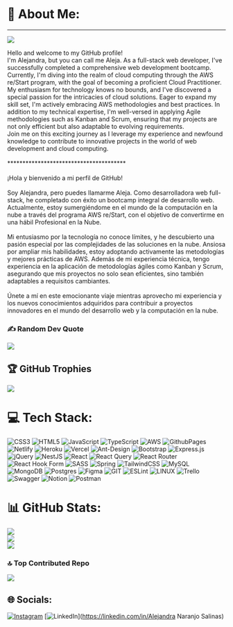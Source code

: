 # 💫 About Me:
---
[![](https://visitcount.itsvg.in/api?id=Alens678&icon=5&color=10)](https://visitcount.itsvg.in)

Hello and welcome to my GitHub profile!<br>I'm Alejandra, but you can call me Aleja. As a full-stack web developer, I've successfully completed a comprehensive web development bootcamp. Currently, I'm diving into the realm of cloud computing through the AWS re/Start program, with the goal of becoming a proficient Cloud Practitioner.<br>My enthusiasm for technology knows no bounds, and I've discovered a special passion for the intricacies of cloud solutions. Eager to expand my skill set, I'm actively embracing AWS methodologies and best practices. In addition to my technical expertise, I'm well-versed in applying Agile methodologies such as Kanban and Scrum, ensuring that my projects are not only efficient but also adaptable to evolving requirements.<br>Join me on this exciting journey as I leverage my experience and newfound knowledge to contribute to innovative projects in the world of web development and cloud computing.<br>
<br>***************************************<br>
<br>¡Hola y bienvenido a mi perfil de GitHub!<br><br>Soy Alejandra, pero puedes llamarme Aleja. Como desarrolladora web full-stack, he completado con éxito un bootcamp integral de desarrollo web. Actualmente, estoy sumergiéndome en el mundo de la computación en la nube a través del programa AWS re/Start, con el objetivo de convertirme en una hábil Profesional en la Nube.<br><br>Mi entusiasmo por la tecnología no conoce límites, y he descubierto una pasión especial por las complejidades de las soluciones en la nube. Ansiosa por ampliar mis habilidades, estoy adoptando activamente las metodologías y mejores prácticas de AWS. Además de mi experiencia técnica, tengo experiencia en la aplicación de metodologías ágiles como Kanban y Scrum, asegurando que mis proyectos no solo sean eficientes, sino también adaptables a requisitos cambiantes.<br><br>Únete a mí en este emocionante viaje mientras aprovecho mi experiencia y los nuevos conocimientos adquiridos para contribuir a proyectos innovadores en el mundo del desarrollo web y la computación en la nube.


### ✍️ Random Dev Quote
![](https://quotes-github-readme.vercel.app/api?type=horizontal&theme=radical)

## 🏆 GitHub Trophies
![](https://github-profile-trophy.vercel.app/?username=Alens678&theme=radical&no-frame=false&no-bg=true&margin-w=4)

# 💻 Tech Stack:
![CSS3](https://img.shields.io/badge/css3-%231572B6.svg?style=plastic&logo=css3&logoColor=white) ![HTML5](https://img.shields.io/badge/html5-%23E34F26.svg?style=plastic&logo=html5&logoColor=white) ![JavaScript](https://img.shields.io/badge/javascript-%23323330.svg?style=plastic&logo=javascript&logoColor=%23F7DF1E) ![TypeScript](https://img.shields.io/badge/typescript-%23007ACC.svg?style=plastic&logo=typescript&logoColor=white) ![AWS](https://img.shields.io/badge/AWS-%23FF9900.svg?style=plastic&logo=amazon-aws&logoColor=white) ![GithubPages](https://img.shields.io/badge/github%20pages-121013?style=plastic&logo=github&logoColor=white) ![Netlify](https://img.shields.io/badge/netlify-%23000000.svg?style=plastic&logo=netlify&logoColor=#00C7B7) ![Heroku](https://img.shields.io/badge/heroku-%23430098.svg?style=plastic&logo=heroku&logoColor=white) ![Vercel](https://img.shields.io/badge/vercel-%23000000.svg?style=plastic&logo=vercel&logoColor=white) ![Ant-Design](https://img.shields.io/badge/-AntDesign-%230170FE?style=plastic&logo=ant-design&logoColor=white) ![Bootstrap](https://img.shields.io/badge/bootstrap-%238511FA.svg?style=plastic&logo=bootstrap&logoColor=white) ![Express.js](https://img.shields.io/badge/express.js-%23404d59.svg?style=plastic&logo=express&logoColor=%2361DAFB) ![jQuery](https://img.shields.io/badge/jquery-%230769AD.svg?style=plastic&logo=jquery&logoColor=white) ![NestJS](https://img.shields.io/badge/nestjs-%23E0234E.svg?style=plastic&logo=nestjs&logoColor=white) ![React](https://img.shields.io/badge/react-%2320232a.svg?style=plastic&logo=react&logoColor=%2361DAFB) ![React Query](https://img.shields.io/badge/-React%20Query-FF4154?style=plastic&logo=react%20query&logoColor=white) ![React Router](https://img.shields.io/badge/React_Router-CA4245?style=plastic&logo=react-router&logoColor=white) ![React Hook Form](https://img.shields.io/badge/React%20Hook%20Form-%23EC5990.svg?style=plastic&logo=reacthookform&logoColor=white) ![SASS](https://img.shields.io/badge/SASS-hotpink.svg?style=plastic&logo=SASS&logoColor=white) ![Spring](https://img.shields.io/badge/spring-%236DB33F.svg?style=plastic&logo=spring&logoColor=white) ![TailwindCSS](https://img.shields.io/badge/tailwindcss-%2338B2AC.svg?style=plastic&logo=tailwind-css&logoColor=white) ![MySQL](https://img.shields.io/badge/mysql-%2300000f.svg?style=plastic&logo=mysql&logoColor=white) ![MongoDB](https://img.shields.io/badge/MongoDB-%234ea94b.svg?style=plastic&logo=mongodb&logoColor=white) ![Postgres](https://img.shields.io/badge/postgres-%23316192.svg?style=plastic&logo=postgresql&logoColor=white) ![Figma](https://img.shields.io/badge/figma-%23F24E1E.svg?style=plastic&logo=figma&logoColor=white) ![GIT](https://img.shields.io/badge/Git-fc6d26?style=plastic&logo=git&logoColor=white) ![ESLint](https://img.shields.io/badge/ESLint-4B3263?style=plastic&logo=eslint&logoColor=white) ![LINUX](https://img.shields.io/badge/Linux-FCC624?style=plastic&logo=linux&logoColor=black) ![Trello](https://img.shields.io/badge/Trello-%23026AA7.svg?style=plastic&logo=Trello&logoColor=white) ![Swagger](https://img.shields.io/badge/-Swagger-%23Clojure?style=plastic&logo=swagger&logoColor=white) ![Notion](https://img.shields.io/badge/Notion-%23000000.svg?style=plastic&logo=notion&logoColor=white) ![Postman](https://img.shields.io/badge/Postman-FF6C37?style=plastic&logo=postman&logoColor=white)

# 📊 GitHub Stats:
![](https://github-readme-stats.vercel.app/api?username=Alens678&theme=synthwave&hide_border=false&include_all_commits=true&count_private=false)<br/>
![](https://github-readme-streak-stats.herokuapp.com/?user=Alens678&theme=synthwave&hide_border=false)<br/>
![](https://github-readme-stats.vercel.app/api/top-langs/?username=Alens678&theme=synthwave&hide_border=false&include_all_commits=true&count_private=false&layout=compact)


### 🔝 Top Contributed Repo
![](https://github-contributor-stats.vercel.app/api?username=Alens678&limit=5&theme=radical&combine_all_yearly_contributions=true)


## 🌐 Socials:
[![Instagram](https://img.shields.io/badge/Instagram-%23E4405F.svg?logo=Instagram&logoColor=white)](https://instagram.com/isaleja679) [![LinkedIn](https://img.shields.io/badge/LinkedIn-%230077B5.svg?logo=linkedin&logoColor=white)](https://linkedin.com/in/Alejandra Naranjo Salinas) 


<!-- Proudly created with GPRM ( https://gprm.itsvg.in ) -->

